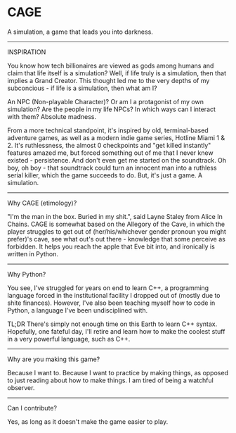 # CAGE
A simulation, a game that leads you into darkness. 

------------------------------------------

INSPIRATION

You know how tech billionaires are viewed as gods among humans and claim that life itself is a simulation? Well, if life truly is a simulation, then that implies a Grand Creator. This thought led me to the very depths of my subconcious - if life is a simulation, then what am I? 

An NPC (Non-playable Character)? Or am I a protagonist of my own simulation? Are the people in my life NPCs? In which ways can I interact with them?
Absolute madness.

From a more technical standpoint, it's inspired by old, terminal-based adventure games, as well as a modern indie game series, Hotline Miami 1 & 2. It's ruthlessness, the almost 0 checkpoints and "get killed instantly" features amazed me, but forced something out of me that I never knew existed - persistence. And don't even get me started on the soundtrack. Oh boy, oh boy - that soundtrack could turn an innocent man into a ruthless serial killer, which the game succeeds to do. But, it's just a game. A simulation.

------------------------------------------

Why CAGE (etimology)?

"I'm the man in the box. Buried in my shit.", said Layne Staley from Alice In Chains. CAGE is somewhat based on the Allegory of the Cave, in which the player struggles to get out of (her/his/whichever gender pronoun you might prefer)'s cave, see what out's out there - knowledge that some perceive as forbidden. It helps you reach the apple that Eve bit into, and ironically is written in Python.

------------------------------------------

Why Python?

You see, I've struggled for years on end to learn C++, a programming language forced in the institutional facility I dropped out of (mostly due to shite finances). However, I've also been teaching myself how to code in Python, a language I've been undisciplined with. 

TL;DR There's simply not enough time on this Earth to learn C++ syntax. Hopefully, one fateful day, I'll retire and learn how to make the coolest stuff in a very powerful language, such as C++.

------------------------------------------

Why are you making this game?

Because I want to. Because I want to practice by making things, as opposed to just reading about how to make things. I am tired of being a watchful observer.

------------------------------------------

Can I contribute?

Yes, as long as it doesn't make the game easier to play.
